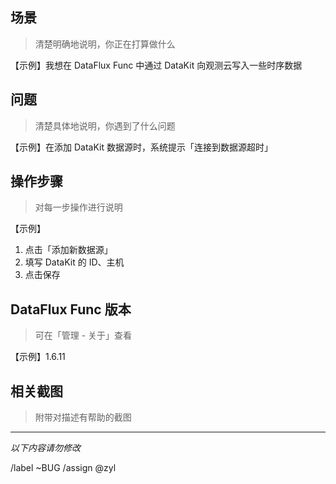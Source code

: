 ## 场景

> 清楚明确地说明，你正在打算做什么

【示例】我想在 DataFlux Func 中通过 DataKit 向观测云写入一些时序数据

## 问题

> 清楚具体地说明，你遇到了什么问题

【示例】在添加 DataKit 数据源时，系统提示「连接到数据源超时」

## 操作步骤

> 对每一步操作进行说明

【示例】
1. 点击「添加新数据源」
2. 填写 DataKit 的 ID、主机
3. 点击保存

## DataFlux Func 版本

> 可在「管理 - 关于」查看

【示例】1.6.11

## 相关截图

> 附带对描述有帮助的截图

---

*以下内容请勿修改*

/label ~BUG
/assign @zyl
